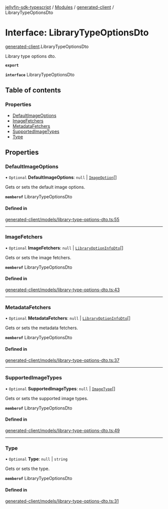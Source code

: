 [jellyfin-sdk-typescript](../README.md) / [Modules](../modules.md) / [generated-client](../modules/generated_client.md) / LibraryTypeOptionsDto

# Interface: LibraryTypeOptionsDto

[generated-client](../modules/generated_client.md).LibraryTypeOptionsDto

Library type options dto.

**`export`**

**`interface`** LibraryTypeOptionsDto

## Table of contents

### Properties

- [DefaultImageOptions](generated_client.LibraryTypeOptionsDto.md#defaultimageoptions)
- [ImageFetchers](generated_client.LibraryTypeOptionsDto.md#imagefetchers)
- [MetadataFetchers](generated_client.LibraryTypeOptionsDto.md#metadatafetchers)
- [SupportedImageTypes](generated_client.LibraryTypeOptionsDto.md#supportedimagetypes)
- [Type](generated_client.LibraryTypeOptionsDto.md#type)

## Properties

### DefaultImageOptions

• `Optional` **DefaultImageOptions**: ``null`` \| [`ImageOption`](generated_client.ImageOption.md)[]

Gets or sets the default image options.

**`memberof`** LibraryTypeOptionsDto

#### Defined in

[generated-client/models/library-type-options-dto.ts:55](https://github.com/thornbill/jellyfin-sdk-typescript/blob/350a9a5/src/generated-client/models/library-type-options-dto.ts#L55)

___

### ImageFetchers

• `Optional` **ImageFetchers**: ``null`` \| [`LibraryOptionInfoDto`](generated_client.LibraryOptionInfoDto.md)[]

Gets or sets the image fetchers.

**`memberof`** LibraryTypeOptionsDto

#### Defined in

[generated-client/models/library-type-options-dto.ts:43](https://github.com/thornbill/jellyfin-sdk-typescript/blob/350a9a5/src/generated-client/models/library-type-options-dto.ts#L43)

___

### MetadataFetchers

• `Optional` **MetadataFetchers**: ``null`` \| [`LibraryOptionInfoDto`](generated_client.LibraryOptionInfoDto.md)[]

Gets or sets the metadata fetchers.

**`memberof`** LibraryTypeOptionsDto

#### Defined in

[generated-client/models/library-type-options-dto.ts:37](https://github.com/thornbill/jellyfin-sdk-typescript/blob/350a9a5/src/generated-client/models/library-type-options-dto.ts#L37)

___

### SupportedImageTypes

• `Optional` **SupportedImageTypes**: ``null`` \| [`ImageType`](../enums/generated_client.ImageType.md)[]

Gets or sets the supported image types.

**`memberof`** LibraryTypeOptionsDto

#### Defined in

[generated-client/models/library-type-options-dto.ts:49](https://github.com/thornbill/jellyfin-sdk-typescript/blob/350a9a5/src/generated-client/models/library-type-options-dto.ts#L49)

___

### Type

• `Optional` **Type**: ``null`` \| `string`

Gets or sets the type.

**`memberof`** LibraryTypeOptionsDto

#### Defined in

[generated-client/models/library-type-options-dto.ts:31](https://github.com/thornbill/jellyfin-sdk-typescript/blob/350a9a5/src/generated-client/models/library-type-options-dto.ts#L31)
